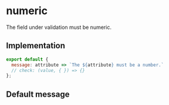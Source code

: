 # numeric

The field under validation must be numeric.


## Implementation

```js
export default {
  message: attribute => `The ${attribute} must be a number.`
  // check: (value, { }) => {}
};

```

## Default message

```

```
